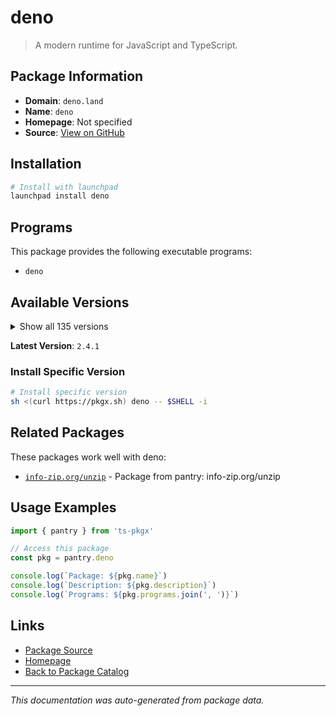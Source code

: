# deno

> A modern runtime for JavaScript and TypeScript.

## Package Information

- **Domain**: `deno.land`
- **Name**: `deno`
- **Homepage**: Not specified
- **Source**: [View on GitHub](https://github.com/pkgxdev/pantry/tree/main/projects/deno.land/package.yml)

## Installation

```bash
# Install with launchpad
launchpad install deno
```

## Programs

This package provides the following executable programs:

- `deno`

## Available Versions

<details>
<summary>Show all 135 versions</summary>

- `2.4.1`, `2.4.0`, `2.3.7`, `2.3.6`, `2.3.5`
- `2.3.4`, `2.3.3`, `2.3.2`, `2.3.1`, `2.2.13`
- `2.2.12`, `2.2.11`, `2.2.10`, `2.2.9`, `2.2.8`
- `2.2.7`, `2.2.6`, `2.2.5`, `2.2.4`, `2.2.3`
- `2.2.2`, `2.2.1`, `2.2.0`, `2.1.13`, `2.1.12`
- `2.1.11`, `2.1.10`, `2.1.9`, `2.1.8`, `2.1.7`
- `2.1.6`, `2.1.5`, `2.1.4`, `2.1.3`, `2.1.2`
- `2.1.1`, `2.1.0`, `2.0.6`, `2.0.5`, `2.0.4`
- `2.0.3`, `2.0.2`, `2.0.1`, `2.0.0`, `1.46.3`
- `1.46.2`, `1.46.1`, `1.46.0`, `1.45.5`, `1.45.4`
- `1.45.3`, `1.45.2`, `1.45.1`, `1.45.0`, `1.44.4`
- `1.44.3`, `1.44.2`, `1.44.1`, `1.44.0`, `1.43.6`
- `1.43.5`, `1.43.4`, `1.43.3`, `1.43.2`, `1.43.1`
- `1.43.0`, `1.42.4`, `1.42.3`, `1.42.2`, `1.42.1`
- `1.42.0`, `1.41.3`, `1.41.2`, `1.41.1`, `1.41.0`
- `1.40.5`, `1.40.4`, `1.40.3`, `1.40.2`, `1.40.1`
- `1.40.0`, `1.39.4`, `1.39.3`, `1.39.2`, `1.39.1`
- `1.39.0`, `1.38.5`, `1.38.4`, `1.38.3`, `1.38.2`
- `1.38.1`, `1.38.0`, `1.37.2`, `1.37.1`, `1.37.0`
- `1.36.4`, `1.36.3`, `1.36.2`, `1.36.1`, `1.36.0`
- `1.35.3`, `1.35.2`, `1.35.1`, `1.35.0`, `1.34.3`
- `1.34.2`, `1.34.1`, `1.34.0`, `1.33.4`, `1.33.3`
- `1.33.2`, `1.33.1`, `1.33.0`, `1.32.5`, `1.32.4`
- `1.32.3`, `1.32.2`, `1.32.1`, `1.32.0`, `1.31.3`
- `1.31.2`, `1.31.1`, `1.31.0`, `1.30.3`, `1.30.2`
- `1.30.1`, `1.30.0`, `1.29.2`, `1.29.1`, `1.29.0`
- `1.28.3`, `1.28.2`, `1.28.1`, `1.28.0`, `1.26.2`

</details>

**Latest Version**: `2.4.1`

### Install Specific Version

```bash
# Install specific version
sh <(curl https://pkgx.sh) deno -- $SHELL -i
```

## Related Packages

These packages work well with deno:

- [`info-zip.org/unzip`](../info-zip.org/unzip/index.md) - Package from pantry: info-zip.org/unzip

## Usage Examples

```typescript
import { pantry } from 'ts-pkgx'

// Access this package
const pkg = pantry.deno

console.log(`Package: ${pkg.name}`)
console.log(`Description: ${pkg.description}`)
console.log(`Programs: ${pkg.programs.join(', ')}`)
```

## Links

- [Package Source](https://github.com/pkgxdev/pantry/tree/main/projects/deno.land/package.yml)
- [Homepage](#)
- [Back to Package Catalog](../../package-catalog.md)

---

*This documentation was auto-generated from package data.*
